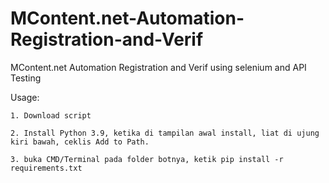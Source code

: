 # MContent.net-Automation-Registration-and-Verif
MContent.net Automation Registration and Verif using selenium and API Testing

Usage:

    1. Download script

    2. Install Python 3.9, ketika di tampilan awal install, liat di ujung kiri bawah, ceklis Add to Path. 
 
    3. buka CMD/Terminal pada folder botnya, ketik pip install -r requirements.txt
